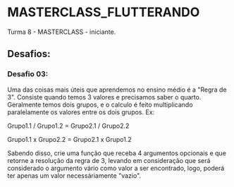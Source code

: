# MASTERCLASS_FLUTTERANDO
Turma 8 - MASTERCLASS - iniciante.

## Desafios:


### Desafio 03:
Uma das coisas mais úteis que aprendemos no ensino médio é a "Regra de 3".
Consiste quando temos 3 valores e precisamos saber o quarto.
Geralmente temos dois grupos, e o calculo é feito multiplicando paralelamente os valores entre os dois grupos. Ex:

Grupo1.1 / Grupo1.2 = Grupo2.1 / Grupo2.2

Grupo1.1 x Grupo2.2 = Grupo2.1 x Grupo1.2

Sabendo disso, crie uma função que receba 4 argumentos opcionais e que retorne a resolução da regra de 3,
levando em consideração que será considerado o argumento vário como valor a ser encontrado, logo,
poderá ter apenas um valor necessáriamente "vazio".
